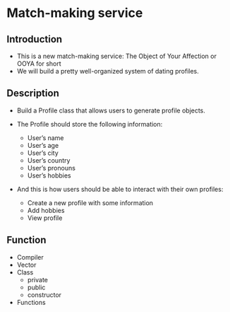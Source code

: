 # Match-making service

## Introduction
- This is a new match-making service: The Object of Your Affection or OOYA for short
- We will build a pretty well-organized system of dating profiles.

## Description
- Build a Profile class that allows users to generate profile objects.
- The Profile should store the following information:
    - User’s name
    - User’s age
    - User’s city
    - User’s country
    - User’s pronouns
    - User’s hobbies
- And this is how users should be able to interact with their own profiles:

    - Create a new profile with some information
    - Add hobbies
    - View profile

## Function
- Compiler
- Vector
- Class
    - private
    - public
    - constructor
- Functions